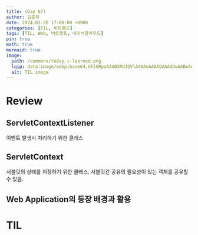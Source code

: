 ```yaml
---
title: (Day	67)
author: 김준회
date: 2024-02-20 17:00:00 +0900
categories: [TIL, 비트캠프]
tags: [TIL, Web, 비트캠프, 네이버클라우드]
pin: true
math: true
mermaid: true
image:
  path: /commons/today-i-learned.png
  lqip: data:image/webp;base64,UklGRpoAAABXRUJQVlA4WAoAAAAQAAAADwAABwAAQUxQSDIAAAARL0AmbZurmr57yyIiqE8oiG0bejIYEQTgqiDA9vqnsUSI6H+oAERp2HZ65qP/VIAWAFZQOCBCAAAA8AEAnQEqEAAIAAVAfCWkAALp8sF8rgRgAP7o9FDvMCkMde9PK7euH5M1m6VWoDXf2FkP3BqV0ZYbO6NA/VFIAAAA
  alt: TIL image
---
```


# Review
## ServletContextListener
이벤트 발생시 처리하기 위한 클래스
## ServletContext
서블릿의 상태를 저장하기 위한 클래스. 서블릿간 공유의 필요성이 있는 객체를 공유할 수 있음.
## Web Application의 등장 배경과 활용

# TIL
